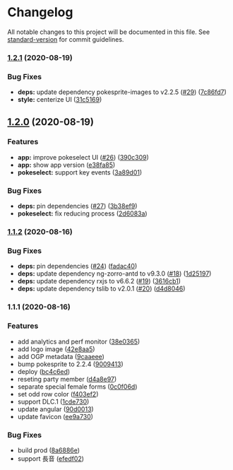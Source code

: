 # Changelog

All notable changes to this project will be documented in this file. See [standard-version](https://github.com/conventional-changelog/standard-version) for commit guidelines.

### [1.2.1](https://github.com/lacolaco/pokepartymatch/compare/v1.2.0...v1.2.1) (2020-08-19)


### Bug Fixes

* **deps:** update dependency pokesprite-images to v2.2.5 ([#29](https://github.com/lacolaco/pokepartymatch/issues/29)) ([7c86fd7](https://github.com/lacolaco/pokepartymatch/commit/7c86fd749154f03c552ba52432ab19f9d851d12c))
* **style:** centerize UI ([31c5169](https://github.com/lacolaco/pokepartymatch/commit/31c516921d9565697ad4eb346875e4b9ebef3592))

## [1.2.0](https://github.com/lacolaco/pokepartymatch/compare/v1.1.2...v1.2.0) (2020-08-19)


### Features

* **app:** improve pokeselect UI ([#26](https://github.com/lacolaco/pokepartymatch/issues/26)) ([390c309](https://github.com/lacolaco/pokepartymatch/commit/390c309c1c9eafe067e8380cce77bb3642195881))
* **app:** show app version ([e38fa85](https://github.com/lacolaco/pokepartymatch/commit/e38fa85853dae3476c9c29e7b99c12e450f1e231))
* **pokeselect:** support key events ([3a89d01](https://github.com/lacolaco/pokepartymatch/commit/3a89d01d06c1debc5cb760a6eeeb3fa7c921f5f5))


### Bug Fixes

* **deps:** pin dependencies ([#27](https://github.com/lacolaco/pokepartymatch/issues/27)) ([3b38ef9](https://github.com/lacolaco/pokepartymatch/commit/3b38ef97b509d747c504180f88a32f911b5b5999))
* **pokeselect:** fix reducing process ([2d6083a](https://github.com/lacolaco/pokepartymatch/commit/2d6083afeb3ffb0627c486d8f01e0a2c977eca74))

### [1.1.2](https://github.com/lacolaco/pokepartymatch/compare/v1.1.1...v1.1.2) (2020-08-16)


### Bug Fixes

* **deps:** pin dependencies ([#24](https://github.com/lacolaco/pokepartymatch/issues/24)) ([fadac40](https://github.com/lacolaco/pokepartymatch/commit/fadac40e698cced52571516b94c7300bdf396e8d))
* **deps:** update dependency ng-zorro-antd to v9.3.0 ([#18](https://github.com/lacolaco/pokepartymatch/issues/18)) ([1d25197](https://github.com/lacolaco/pokepartymatch/commit/1d2519742096e7c6ae7c271d071a3897783c99ed))
* **deps:** update dependency rxjs to v6.6.2 ([#19](https://github.com/lacolaco/pokepartymatch/issues/19)) ([3616cb1](https://github.com/lacolaco/pokepartymatch/commit/3616cb1b3abd3a00d7efe07ddc1b867196b098ba))
* **deps:** update dependency tslib to v2.0.1 ([#20](https://github.com/lacolaco/pokepartymatch/issues/20)) ([d4d8046](https://github.com/lacolaco/pokepartymatch/commit/d4d8046b7f0afa6374fd814a20141a9ad7728963))

### 1.1.1 (2020-08-16)


### Features

* add analytics and perf monitor ([38e0365](https://github.com/lacolaco/pokepartymatch/commit/38e03654d7b3b19f6c38954d8614a2ccc6794585))
* add logo image ([42e8aa5](https://github.com/lacolaco/pokepartymatch/commit/42e8aa5413f00511a2113d87114a13b20ad9e4b7))
* add OGP metadata ([9caaeee](https://github.com/lacolaco/pokepartymatch/commit/9caaeee3ddf4f8d09c58fc6a8b840c9da4a60826))
* bump pokesprite to 2.2.4 ([9009413](https://github.com/lacolaco/pokepartymatch/commit/9009413c7a45c1076528ff08c9d1aa39cfef4281))
* deploy ([bc4c6ed](https://github.com/lacolaco/pokepartymatch/commit/bc4c6ed86b390e5eaa8ac1cb0921876bac6a909f))
* reseting party member ([d4a8e97](https://github.com/lacolaco/pokepartymatch/commit/d4a8e97c207b2b7577a090ad9662a2b86510ffc3))
* separate special female forms ([0c0f06d](https://github.com/lacolaco/pokepartymatch/commit/0c0f06d3886815ffc233a25755cd73472c84b114))
* set odd row color ([f403ef2](https://github.com/lacolaco/pokepartymatch/commit/f403ef2031c43119317203a560afdeff41238b09))
* support DLC.1 ([1cde730](https://github.com/lacolaco/pokepartymatch/commit/1cde730a43df0bfa69fb248b302fd536ff98edbb))
* update angular ([90d0013](https://github.com/lacolaco/pokepartymatch/commit/90d00133e79003f043173cf350798cfca906f6f7))
* update favicon ([ee9a730](https://github.com/lacolaco/pokepartymatch/commit/ee9a73039f1d6ba4b1d104028a332a8e7b19fac7))


### Bug Fixes

* build prod ([8a6886e](https://github.com/lacolaco/pokepartymatch/commit/8a6886e9370229e47868cc74429f4e2970d8546f))
* support 長音 ([efedf02](https://github.com/lacolaco/pokepartymatch/commit/efedf02fd22ede142fcde1c418cac4aa8d6d5d1a))
